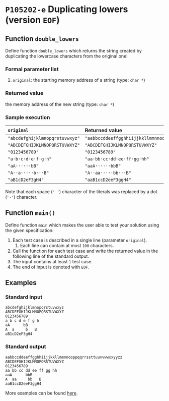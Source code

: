 # `P105202-e` Duplicating lowers (version `EOF`)

## Function `double_lowers`

Define function `double_lowers` which returns the string created by duplicating the lowercase characters from the original one!

### Formal parameter list

1. `original`: the starting memory address of a string (type: `char *`)

### Returned value

the memory address of the new string (type: `char *`)

### Sample execution

| `original` | Returned value | 
| :--- | :--- | 
| `"abcdefghijklmnopqrstuvwxyz"` | `"aabbccddeeffgghhiijjkkllmmnnooppqqrrssttuuvvwwxxyyzz"` |
| `"ABCDEFGHIJKLMNOPQRSTUVWXYZ"` | `"ABCDEFGHIJKLMNOPQRSTUVWXYZ"` |
| `"0123456789"` | `"0123456789"` |
| `"a·b·c·d·e·f·g·h"` | `"aa·bb·cc·dd·ee·ff·gg·hh"` |
| `"aA······bB"` | `"aaA······bbB"` |
| `"A··a·····b···B"` | `"A··aa·····bb···B"` |
| `"aB1cD2eF3gH4"` | `"aaB1ccD2eeF3ggH4"` |

Note that each space (`' '`) character of the literals was replaced by a dot (`'·'`) character.

## Function `main()`

Define function `main` which makes the user able to test your solution using the given specification:

1. Each test case is described in a single line (parameter `original`).
    1. Each line can contain at most `100` characters.
1. Call the function for each test case and write the returned value in the following line of the standard output.
1. The input contains at least `1` test case.
1. The end of input is denoted with `EOF`.

## Examples

### Standard input

```
abcdefghijklmnopqrstuvwxyz
ABCDEFGHIJKLMNOPQRSTUVWXYZ
0123456789
a b c d e f g h
aA      bB
A  a     b   B
aB1cD2eF3gH4
```

### Standard output

```
aabbccddeeffgghhiijjkkllmmnnooppqqrrssttuuvvwwxxyyzz
ABCDEFGHIJKLMNOPQRSTUVWXYZ
0123456789
aa bb cc dd ee ff gg hh
aaA      bbB
A  aa     bb   B
aaB1ccD2eeF3ggH4
```

More examples can be found [here](./P105202).